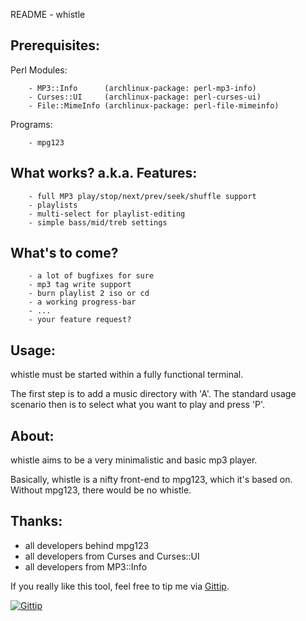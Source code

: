 README - whistle

Prerequisites:
--------------

Perl Modules:
    
        - MP3::Info      (archlinux-package: perl-mp3-info)
        - Curses::UI     (archlinux-package: perl-curses-ui)
        - File::MimeInfo (archlinux-package: perl-file-mimeinfo)

Programs:

        - mpg123


What works? a.k.a. Features:
----------------------------

        - full MP3 play/stop/next/prev/seek/shuffle support
        - playlists
        - multi-select for playlist-editing
        - simple bass/mid/treb settings


What's to come?
---------------

        - a lot of bugfixes for sure
        - mp3 tag write support
        - burn playlist 2 iso or cd
        - a working progress-bar
        - ...
        - your feature request?


Usage:
------

whistle must be started within a fully functional terminal.

The first step is to add a music directory with 'A'. The standard
usage scenario then is to select what you want to play and press 'P'.



About:
------

whistle aims to be a very minimalistic and basic mp3 player.

Basically, whistle is a nifty front-end to mpg123, which it's
based on. Without mpg123, there would be no whistle.


Thanks:
-------

 - all developers behind mpg123
 - all developers from Curses and Curses::UI
 - all developers from MP3::Info
 


If you really like this tool, feel free to tip me via [Gittip][tip].

[![Gittip](http://img.shields.io/gittip/ap0calypse.svg)](https://www.gittip.com/ap0calypse/)

[tip]:https://www.gittip.com/ap0calypse/
